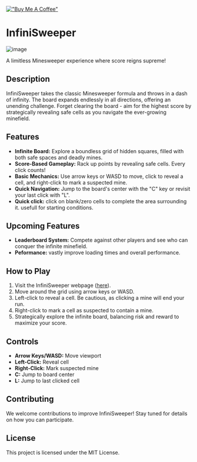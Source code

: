 [!["Buy Me A Coffee"](https://www.buymeacoffee.com/assets/img/custom_images/orange_img.png)](https://buymeacoffee.com/hackatoa)

# InfiniSweeper
![image](https://github.com/Hackatoan/infinisweeper/assets/62629253/977ca1e1-3015-4368-bd44-5a5fbc6ff29f)

A limitless Minesweeper experience where score reigns supreme!

## Description

InfiniSweeper takes the classic Minesweeper formula and throws in a dash of infinity. The board expands endlessly in all directions, offering an unending challenge. Forget clearing the board - aim for the highest score by strategically revealing safe cells as you navigate the ever-growing minefield.

## Features

- **Infinite Board:** Explore a boundless grid of hidden squares, filled with both safe spaces and deadly mines.
- **Score-Based Gameplay:** Rack up points by revealing safe cells. Every click counts!
- **Basic Mechanics:** Use arrow keys or WASD to move, click to reveal a cell, and right-click to mark a suspected mine.
- **Quick Navigation:** Jump to the board's center with the "C" key or revisit your last click with "L".
- **Quick click:** click on blank/zero cells to complete the area surrounding it. usefull for starting conditions.

## Upcoming Features

- **Leaderboard System:** Compete against other players and see who can conquer the infinite minefield.
- **Peformance:** vastly improve loading times and overall performance.

## How to Play

1. Visit the InfiniSweeper webpage ([here](https://infinisweeper.hackatoa.com/)).
2. Move around the grid using arrow keys or WASD.
3. Left-click to reveal a cell. Be cautious, as clicking a mine will end your run.
4. Right-click to mark a cell as suspected to contain a mine.
5. Strategically explore the infinite board, balancing risk and reward to maximize your score.

## Controls

- **Arrow Keys/WASD:** Move viewport
- **Left-Click:** Reveal cell
- **Right-Click:** Mark suspected mine
- **C:** Jump to board center
- **L:** Jump to last clicked cell

## Contributing

We welcome contributions to improve InfiniSweeper! Stay tuned for details on how you can participate.

## License

This project is licensed under the MIT License.
